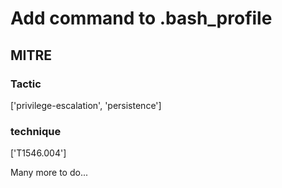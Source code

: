 # Add command to .bash_profile

## MITRE

### Tactic
['privilege-escalation', 'persistence']

### technique
['T1546.004']

Many more to do...
